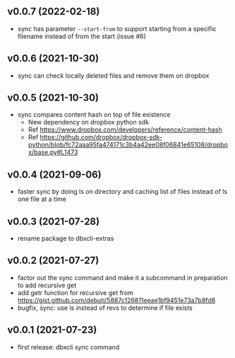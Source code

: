 ## v0.0.7 (2022-02-18)

- sync has parameter `--start-from` to support starting from a specific filename instead of from the start (issue #6)


## v0.0.6 (2021-10-30)

- sync can check locally deleted files and remove them on dropbox


## v0.0.5 (2021-10-30)

- sync compares content hash on top of file existence
  - New dependency on dropbox python sdk
  - Ref https://www.dropbox.com/developers/reference/content-hash
  - Ref https://github.com/dropbox/dropbox-sdk-python/blob/fc72aaa95fa474171c3b4a42ee08f06841e65108/dropbox/base.py#L1473


## v0.0.4 (2021-09-06)

- faster sync by doing ls on directory and caching list of files instead of ls one file at a time


## v0.0.3 (2021-07-28)

- rename package to dbxcli-extras


## v0.0.2 (2021-07-27)

- factor out the sync command and make it a subcommand in preparation to add recursive get
- add getr function for recursive get from https://gist.github.com/debuti/5887c126811eeae1bf9451e73a7b8fd8
- bugfix, sync: use ls instead of revs to determine if file exists


## v0.0.1 (2021-07-23)

- first release: dbxcli sync command
